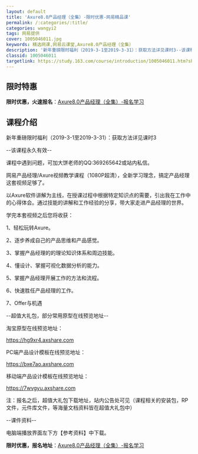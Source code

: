 ```yaml
---
layout: default
title: 'Axure8.0产品经理（全集）-限时优惠-网易精品课'
permalink: /:categories/:title/
categories: wangyi2
tags: 网易提供
cover: 1005046011.jpg
keywords: 精选网课,网易云课堂,Axure8.0产品经理（全集）
description: '新年重磅限时福利（2019-3-1至2019-3-31）：获取方法详见课时3--该课程永久有效--课程中遇到问题，可加大'
classid: 1005046011
targetlink: https://study.163.com/course/introduction/1005046011.htm?share=1&shareId=1025206652&utm_campaign=share&utm_medium=iphoneShare&utm_source=&utm_u=1025206652
---
```


## 限时特惠

**限时优惠，火速报名**：[Axure8.0产品经理（全集）-报名学习](https://study.163.com/course/introduction/1005046011.htm?share=1&shareId=1025206652&utm_campaign=share&utm_medium=iphoneShare&utm_source=&utm_u=1025206652)

## 课程介绍

新年重磅限时福利（2019-3-1至2019-3-31）：获取方法详见课时3



--该课程永久有效--

课程中遇到问题，可加大饼老师的QQ:369265642或站内私信。



网易产品经理/Axure视频教学课程（1080P超清），全新学习理念，搞定产品经理这套视频足够了。

以Axure软件讲解为主线，在授课过程中根据特定知识点的需要，引出我在工作中的心得体会。通过技能的讲解和工作经验的分享，带大家走进产品经理的世界。



学完本套视频之后您将收获：

1、轻松玩转Axure。

2、逐步养成自己的产品思维和产品感觉。

3、掌握产品经理的的理论知识体系和周边技能。

4、懂设计、掌握可视化数据分析的能力。

5、掌握产品经理开展工作的方法和流程。

6、快速胜任产品经理的工作。

7、Offer与机遇



--超值大礼包，部分常用原型在线预览地址--

淘宝原型在线预览地址：

https://hg9xr4.axshare.com

PC端产品设计模板在线预览地址：

https://bxe7ao.axshare.com

移动端产品设计模板在线预览地址：

https://7wvgyu.axshare.com

注：报名之后，超值大礼包下载地址，站内公告处可见（课程相关的安装包，RP文件，元件库文件，等海量文档资料皆在超值大礼包中）



--课件资料--

电脑端播放界面左下方【参考资料】中下载。

**限时优惠，报名地址**：[Axure8.0产品经理（全集）-报名学习](https://study.163.com/course/introduction/1005046011.htm?share=1&shareId=1025206652&utm_campaign=share&utm_medium=iphoneShare&utm_source=&utm_u=1025206652)

